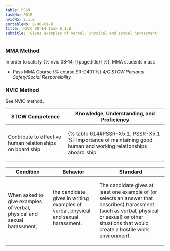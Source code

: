 ```yaml
---
table: PSSR
taskNo: 8B1B
nvicNo: 8.1.B 
sortableNo: B-08-01-B
title:  NVIC 08-14 Task 8.1.B
subtitle:  Gives examples of verbal, physical and sexual harassment
---
```



### MMA Method

In order to satisfy  {% nvic 08-14, {{page.title}}  %}, MMA students must:

* Pass MMA Course {% course SR-0401 %}  *4/C STCW Personal Safety/Social Responsibility*


### NVIC Method

<a onclick="togglevisibility('nvic_methods')" >See NVIC method.</a>

<div id='nvic_methods' class='hide'>

<table>
<thead>
<tr>
<th class='forty'> STCW Competence </th>
<th class='sixty'> Knowledge, Understanding, and Proficiency </th>
</tr>
</thead>




<tbody>
<tr><td markdown='1'>

Contribute to effective human relationships on board ship

</td><td markdown='1'>

{% table 614#PSSR-X5.1, PSSR-X5.1 %} Importance of maintaining good human and working relationships aboard ship

</td></tr>


</tbody>
</table>


<table>
<thead>
<tr><th class='twenty'>  Condition </th><th class='twenty'> Behavior </th><th  class='sixty'>Standard </th></tr>
</thead>
<tbody >



<tr><td markdown='1'>

When asked to give examples of verbal, physical and sexual harassment,

</td><td markdown='1'>

the candidate gives in writing examples of verbal, physical and sexual harassment.

<br>

<div class="tooltip" markdown='1'>



</div>


</td><td markdown='1'>

The candidate gives at least one example of (or selects an answer that describes) harassment (such as verbal, physical or sexual) or other situations that would create a hostile work environment.

</td></tr>
</tbody>
</table>
</div>
